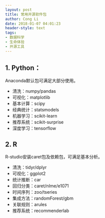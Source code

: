 ```yaml
---
layout: post
title: 常用开源软件包
author: Cong Li
date: 2018-01-07 04:01:23
header-style: text
tags: 
- 数据科学
- 生命体验
- 开源工具
---
```

## 1. Python：

Anaconda默认包可满足大部分使用。

  * 清洗：numpy/pandas
  * 可视化：matplotlib
  * 基本计算：scipy
  * 经典统计：statsmodels
  * 机器学习：scikit-learn
  * 推荐系统：scikit-surprise
  * 深度学习：tensorflow



## 2. R

R-studio安装caret包及依赖包，可满足基本分析。

  * 清洗：tidyr/dplyr
  * 可视化：ggplot2
  * 统计推断：car
  * 回归分类：caret/nlme/e1071
  * 时间序列：zoo/tseries
  * 集成方法：randomForest/gbm
  * 关联规则：arules
  * 推荐系统：recommenderlab